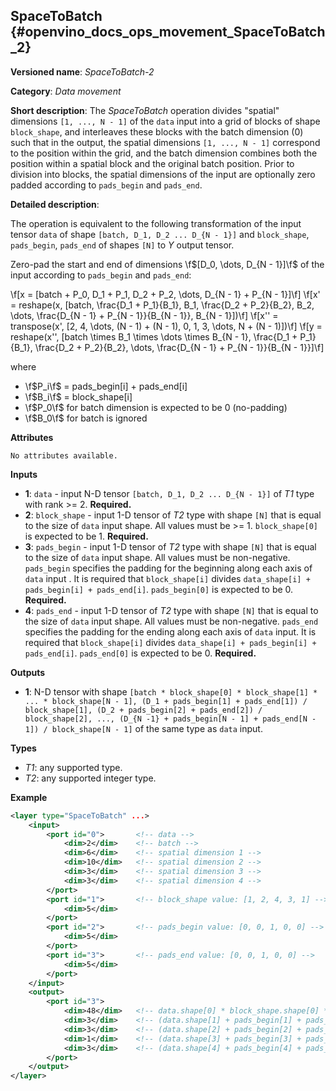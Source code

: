 ## SpaceToBatch <a name="SpaceToBatch"></a> {#openvino_docs_ops_movement_SpaceToBatch_2}

**Versioned name**: *SpaceToBatch-2*

**Category**: *Data movement*

**Short description**: The *SpaceToBatch* operation divides "spatial" dimensions `[1, ..., N - 1]` of the `data` input into a grid of blocks of shape `block_shape`, and interleaves these blocks with the batch dimension (0) such that in the output, the spatial dimensions `[1, ..., N - 1]` correspond to the position within the grid, and the batch dimension combines both the position within a spatial block and the original batch position. Prior to division into blocks, the spatial dimensions of the input are optionally zero padded according to `pads_begin` and `pads_end`. 

**Detailed description**:

The operation is equivalent to the following transformation of the input tensor `data` of shape `[batch, D_1, D_2 ... D_{N - 1}]` and `block_shape`, `pads_begin`, `pads_end` of shapes `[N]` to *Y* output tensor.

Zero-pad the start and end of dimensions  \f$[D_0, \dots, D_{N - 1}]\f$ of the input according to `pads_begin` and `pads_end`:

\f[x = [batch + P_0, D_1 + P_1, D_2 + P_2, \dots, D_{N - 1} + P_{N - 1}]\f]
\f[x' = reshape(x, [batch, \frac{D_1 + P_1}{B_1}, B_1, \frac{D_2 + P_2}{B_2}, B_2, \dots, \frac{D_{N - 1} + P_{N - 1}}{B_{N - 1}}, B_{N - 1}])\f]
\f[x'' = transpose(x',  [2, 4, \dots, (N - 1) + (N - 1), 0, 1, 3, \dots, N + (N - 1)])\f]
\f[y = reshape(x'', [batch \times B_1 \times \dots \times B_{N - 1}, \frac{D_1 + P_1}{B_1}, \frac{D_2 + P_2}{B_2}, \dots, \frac{D_{N - 1} + P_{N - 1}}{B_{N - 1}}]\f]

where
- \f$P_i\f$ = pads_begin[i] + pads_end[i]
- \f$B_i\f$ = block_shape[i]
- \f$P_0\f$ for batch dimension is expected to be 0 (no-padding)
- \f$B_0\f$ for batch is ignored

**Attributes**

    No attributes available.

**Inputs**

*   **1**: `data` - input N-D tensor `[batch, D_1, D_2 ... D_{N - 1}]` of *T1* type with rank >= 2. **Required.**
*   **2**: `block_shape` - input 1-D tensor of *T2* type with shape `[N]` that is equal to the size of `data` input shape. All values must be >= 1.  `block_shape[0]` is expected to be 1. **Required.**
*   **3**: `pads_begin` - input 1-D tensor of *T2* type with shape `[N]` that is equal to the size of `data` input shape. All values must be non-negative. `pads_begin` specifies the padding for the beginning along each axis of `data` input . It is required that `block_shape[i]` divides `data_shape[i] + pads_begin[i] + pads_end[i]`. `pads_begin[0]` is expected to be 0. **Required.**
*   **4**: `pads_end` - input 1-D tensor of *T2* type with shape `[N]` that is equal to the size of `data` input shape. All values must be non-negative. `pads_end` specifies the padding for the ending along each axis of `data` input. It is required that `block_shape[i]` divides `data_shape[i] + pads_begin[i] + pads_end[i]`. `pads_end[0]` is expected to be 0. **Required.**
 
**Outputs**

*   **1**: N-D tensor with shape `[batch * block_shape[0] * block_shape[1] * ... * block_shape[N - 1], (D_1 + pads_begin[1] + pads_end[1]) / block_shape[1], (D_2 + pads_begin[2] + pads_end[2]) / block_shape[2], ..., (D_{N -1} + pads_begin[N - 1] + pads_end[N - 1]) / block_shape[N - 1]` of the same type as `data` input. 

**Types**

* *T1*: any supported type.
* *T2*: any supported integer type.

**Example**

```xml
<layer type="SpaceToBatch" ...>
    <input>
        <port id="0">       <!-- data -->
            <dim>2</dim>    <!-- batch -->
            <dim>6</dim>    <!-- spatial dimension 1 -->
            <dim>10</dim>   <!-- spatial dimension 2 -->
            <dim>3</dim>    <!-- spatial dimension 3 -->
            <dim>3</dim>    <!-- spatial dimension 4 -->
        </port> 
        <port id="1">       <!-- block_shape value: [1, 2, 4, 3, 1] -->
            <dim>5</dim>  
        </port>
        <port id="2">       <!-- pads_begin value: [0, 0, 1, 0, 0] -->
            <dim>5</dim>
        </port>
        <port id="3">       <!-- pads_end value: [0, 0, 1, 0, 0] -->
            <dim>5</dim>
        </port>
    </input>
    <output>
        <port id="3">
            <dim>48</dim>   <!-- data.shape[0] * block_shape.shape[0] * block_shape.shape[1] *... * block_shape.shape[4] -->
            <dim>3</dim>    <!-- (data.shape[1] + pads_begin[1] + pads_end[1]) / block_shape.shape[1]  -->
            <dim>3</dim>    <!-- (data.shape[2] + pads_begin[2] + pads_end[2]) / block_shape.shape[2] -->
            <dim>1</dim>    <!-- (data.shape[3] + pads_begin[3] + pads_end[3]) / block_shape.shape[3] -->
            <dim>3</dim>    <!-- (data.shape[4] + pads_begin[4] + pads_end[4]) / block_shape.shape[4] -->
        </port>
    </output>
</layer>
```
